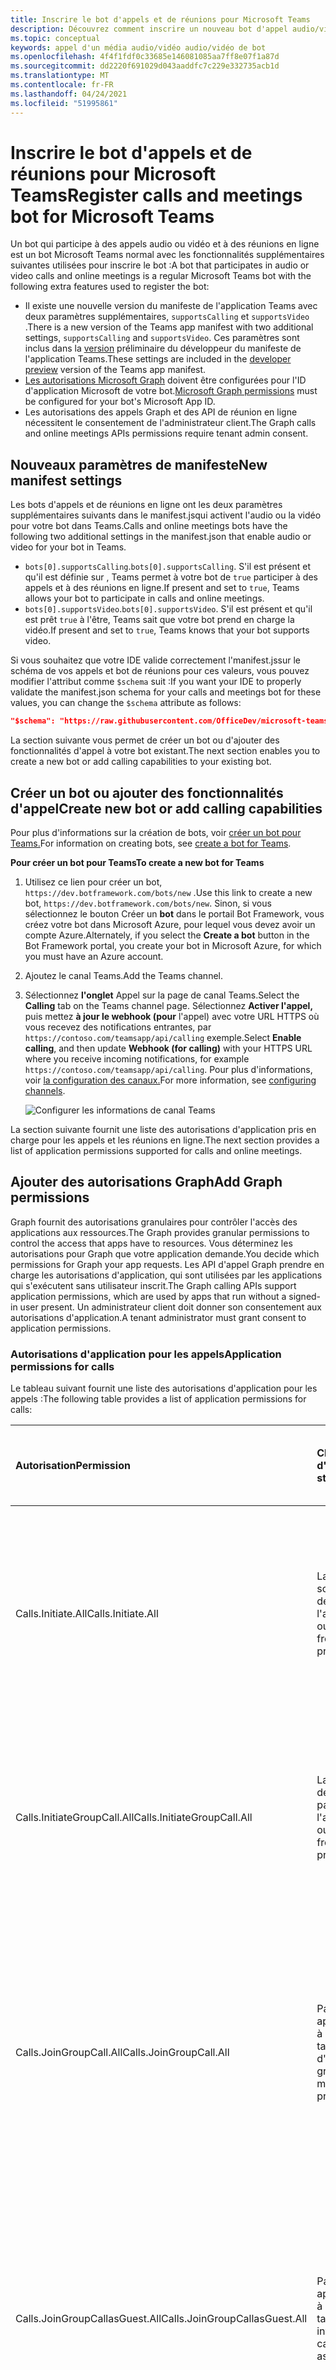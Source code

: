 ```yaml
---
title: Inscrire le bot d'appels et de réunions pour Microsoft Teams
description: Découvrez comment inscrire un nouveau bot d'appel audio/vidéo pour Microsoft Teams
ms.topic: conceptual
keywords: appel d'un média audio/vidéo audio/vidéo de bot
ms.openlocfilehash: 4f4f1fdf0c33685e146081085aa7ff8e07f1a87d
ms.sourcegitcommit: dd2220f691029d043aaddfc7c229e332735acb1d
ms.translationtype: MT
ms.contentlocale: fr-FR
ms.lasthandoff: 04/24/2021
ms.locfileid: "51995861"
---
```

# <a name="register-calls-and-meetings-bot-for-microsoft-teams"></a><span data-ttu-id="6d3df-104">Inscrire le bot d'appels et de réunions pour Microsoft Teams</span><span class="sxs-lookup"><span data-stu-id="6d3df-104">Register calls and meetings bot for Microsoft Teams</span></span>

<span data-ttu-id="6d3df-105">Un bot qui participe à des appels audio ou vidéo et à des réunions en ligne est un bot Microsoft Teams normal avec les fonctionnalités supplémentaires suivantes utilisées pour inscrire le bot :</span><span class="sxs-lookup"><span data-stu-id="6d3df-105">A bot that participates in audio or video calls and online meetings is a regular Microsoft Teams bot with the following extra features used to register the bot:</span></span>

* <span data-ttu-id="6d3df-106">Il existe une nouvelle version du manifeste de l'application Teams avec deux paramètres supplémentaires, `supportsCalling` et `supportsVideo` .</span><span class="sxs-lookup"><span data-stu-id="6d3df-106">There is a new version of the Teams app manifest with two additional settings, `supportsCalling` and `supportsVideo`.</span></span> <span data-ttu-id="6d3df-107">Ces paramètres sont inclus dans la [version](../../resources/dev-preview/developer-preview-intro.md) préliminaire du développeur du manifeste de l'application Teams.</span><span class="sxs-lookup"><span data-stu-id="6d3df-107">These settings are included in the [developer preview](../../resources/dev-preview/developer-preview-intro.md) version of the Teams app manifest.</span></span>
* <span data-ttu-id="6d3df-108">[Les autorisations Microsoft Graph](./registering-calling-bot.md#add-graph-permissions) doivent être configurées pour l'ID d'application Microsoft de votre bot.</span><span class="sxs-lookup"><span data-stu-id="6d3df-108">[Microsoft Graph permissions](./registering-calling-bot.md#add-graph-permissions) must be configured for your bot's Microsoft App ID.</span></span>
* <span data-ttu-id="6d3df-109">Les autorisations des appels Graph et des API de réunion en ligne nécessitent le consentement de l'administrateur client.</span><span class="sxs-lookup"><span data-stu-id="6d3df-109">The Graph calls and online meetings APIs permissions require tenant admin consent.</span></span>

## <a name="new-manifest-settings"></a><span data-ttu-id="6d3df-110">Nouveaux paramètres de manifeste</span><span class="sxs-lookup"><span data-stu-id="6d3df-110">New manifest settings</span></span>

<span data-ttu-id="6d3df-111">Les bots d'appels et de réunions en ligne ont les deux paramètres supplémentaires suivants dans le manifest.jsqui activent l'audio ou la vidéo pour votre bot dans Teams.</span><span class="sxs-lookup"><span data-stu-id="6d3df-111">Calls and online meetings bots have the following two additional settings in the manifest.json that enable audio or video for your bot in Teams.</span></span>

* <span data-ttu-id="6d3df-112">`bots[0].supportsCalling`.</span><span class="sxs-lookup"><span data-stu-id="6d3df-112">`bots[0].supportsCalling`.</span></span> <span data-ttu-id="6d3df-113">S'il est présent et qu'il est définie sur , Teams permet à votre bot de `true` participer à des appels et à des réunions en ligne.</span><span class="sxs-lookup"><span data-stu-id="6d3df-113">If present and set to `true`, Teams allows your bot to participate in calls and online meetings.</span></span>
* <span data-ttu-id="6d3df-114">`bots[0].supportsVideo`.</span><span class="sxs-lookup"><span data-stu-id="6d3df-114">`bots[0].supportsVideo`.</span></span> <span data-ttu-id="6d3df-115">S'il est présent et qu'il est prêt `true` à l'être, Teams sait que votre bot prend en charge la vidéo.</span><span class="sxs-lookup"><span data-stu-id="6d3df-115">If present and set to `true`, Teams knows that your bot supports video.</span></span>

<span data-ttu-id="6d3df-116">Si vous souhaitez que votre IDE valide correctement l'manifest.jssur le schéma de vos appels et bot de réunions pour ces valeurs, vous pouvez modifier l'attribut comme `$schema` suit :</span><span class="sxs-lookup"><span data-stu-id="6d3df-116">If you want your IDE to properly validate the manifest.json schema for your calls and meetings bot for these values, you can change the `$schema` attribute as follows:</span></span>

```json
"$schema": "https://raw.githubusercontent.com/OfficeDev/microsoft-teams-app-schema/preview/DevPreview/MicrosoftTeams.schema.json",
```

<span data-ttu-id="6d3df-117">La section suivante vous permet de créer un bot ou d'ajouter des fonctionnalités d'appel à votre bot existant.</span><span class="sxs-lookup"><span data-stu-id="6d3df-117">The next section enables you to create a new bot or add calling capabilities to your existing bot.</span></span>

## <a name="create-new-bot-or-add-calling-capabilities"></a><span data-ttu-id="6d3df-118">Créer un bot ou ajouter des fonctionnalités d'appel</span><span class="sxs-lookup"><span data-stu-id="6d3df-118">Create new bot or add calling capabilities</span></span>

<span data-ttu-id="6d3df-119">Pour plus d'informations sur la création de bots, voir [créer un bot pour Teams.](../how-to/create-a-bot-for-teams.md)</span><span class="sxs-lookup"><span data-stu-id="6d3df-119">For information on creating bots, see [create a bot for Teams](../how-to/create-a-bot-for-teams.md).</span></span>

<span data-ttu-id="6d3df-120">**Pour créer un bot pour Teams**</span><span class="sxs-lookup"><span data-stu-id="6d3df-120">**To create a new bot for Teams**</span></span>

1. <span data-ttu-id="6d3df-121">Utilisez ce lien pour créer un bot, `https://dev.botframework.com/bots/new` .</span><span class="sxs-lookup"><span data-stu-id="6d3df-121">Use this link to create a new bot, `https://dev.botframework.com/bots/new`.</span></span> <span data-ttu-id="6d3df-122">Sinon, si vous sélectionnez le bouton Créer un **bot** dans le portail Bot Framework, vous créez votre bot dans Microsoft Azure, pour lequel vous devez avoir un compte Azure.</span><span class="sxs-lookup"><span data-stu-id="6d3df-122">Alternately, if you select the **Create a bot** button in the Bot Framework portal, you create your bot in Microsoft Azure, for which you must have an Azure account.</span></span>
1. <span data-ttu-id="6d3df-123">Ajoutez le canal Teams.</span><span class="sxs-lookup"><span data-stu-id="6d3df-123">Add the Teams channel.</span></span>
1. <span data-ttu-id="6d3df-124">Sélectionnez **l'onglet** Appel sur la page de canal Teams.</span><span class="sxs-lookup"><span data-stu-id="6d3df-124">Select the **Calling** tab on the Teams channel page.</span></span> <span data-ttu-id="6d3df-125">Sélectionnez **Activer l'appel,** puis mettez **à jour le webhook (pour** l'appel) avec votre URL HTTPS où vous recevez des notifications entrantes, par `https://contoso.com/teamsapp/api/calling` exemple.</span><span class="sxs-lookup"><span data-stu-id="6d3df-125">Select **Enable calling**, and then update **Webhook (for calling)** with your HTTPS URL where you receive incoming notifications, for example `https://contoso.com/teamsapp/api/calling`.</span></span> <span data-ttu-id="6d3df-126">Pour plus d'informations, voir [la configuration des canaux.](/bot-framework/portal-configure-channels)</span><span class="sxs-lookup"><span data-stu-id="6d3df-126">For more information, see [configuring channels](/bot-framework/portal-configure-channels).</span></span>

    ![Configurer les informations de canal Teams](~/assets/images/calls-and-meetings/configure-msteams-channel.png)

<span data-ttu-id="6d3df-128">La section suivante fournit une liste des autorisations d'application pris en charge pour les appels et les réunions en ligne.</span><span class="sxs-lookup"><span data-stu-id="6d3df-128">The next section provides a list of application permissions supported for calls and online meetings.</span></span>

## <a name="add-graph-permissions"></a><span data-ttu-id="6d3df-129">Ajouter des autorisations Graph</span><span class="sxs-lookup"><span data-stu-id="6d3df-129">Add Graph permissions</span></span>

<span data-ttu-id="6d3df-130">Graph fournit des autorisations granulaires pour contrôler l'accès des applications aux ressources.</span><span class="sxs-lookup"><span data-stu-id="6d3df-130">The Graph provides granular permissions to control the access that apps have to resources.</span></span> <span data-ttu-id="6d3df-131">Vous déterminez les autorisations pour Graph que votre application demande.</span><span class="sxs-lookup"><span data-stu-id="6d3df-131">You decide which permissions for Graph your app requests.</span></span> <span data-ttu-id="6d3df-132">Les API d'appel Graph prendre en charge les autorisations d'application, qui sont utilisées par les applications qui s'exécutent sans utilisateur inscrit.</span><span class="sxs-lookup"><span data-stu-id="6d3df-132">The Graph calling APIs support application permissions, which are used by apps that run without a signed-in user present.</span></span> <span data-ttu-id="6d3df-133">Un administrateur client doit donner son consentement aux autorisations d'application.</span><span class="sxs-lookup"><span data-stu-id="6d3df-133">A tenant administrator must grant consent to application permissions.</span></span>

### <a name="application-permissions-for-calls"></a><span data-ttu-id="6d3df-134">Autorisations d'application pour les appels</span><span class="sxs-lookup"><span data-stu-id="6d3df-134">Application permissions for calls</span></span>

<span data-ttu-id="6d3df-135">Le tableau suivant fournit une liste des autorisations d'application pour les appels :</span><span class="sxs-lookup"><span data-stu-id="6d3df-135">The following table provides a list of application permissions for calls:</span></span>

|<span data-ttu-id="6d3df-136">Autorisation</span><span class="sxs-lookup"><span data-stu-id="6d3df-136">Permission</span></span>    |<span data-ttu-id="6d3df-137">Chaîne d'affichage</span><span class="sxs-lookup"><span data-stu-id="6d3df-137">Display string</span></span>   |<span data-ttu-id="6d3df-138">Description</span><span class="sxs-lookup"><span data-stu-id="6d3df-138">Description</span></span> |<span data-ttu-id="6d3df-139">Consentement de l'administrateur requis</span><span class="sxs-lookup"><span data-stu-id="6d3df-139">Admin consent required</span></span> |
|:-----------------------------|:-----------------------------------------|:-----------------|:-----------------|
| <span data-ttu-id="6d3df-140">Calls.Initiate.All</span><span class="sxs-lookup"><span data-stu-id="6d3df-140">Calls.Initiate.All</span></span> |<span data-ttu-id="6d3df-141">Lancez les appels sortants 1:1 à partir de l'aperçu de l'application.</span><span class="sxs-lookup"><span data-stu-id="6d3df-141">Initiate outgoing 1:1 calls from the app preview.</span></span> |<span data-ttu-id="6d3df-142">Permet à l’application de passer des appels sortants à un seul utilisateur et de transférer des appels à des utilisateurs dans l’annuaire de votre organisation, sans utilisateur connecté.</span><span class="sxs-lookup"><span data-stu-id="6d3df-142">Allows the app to place outbound calls to a single user and transfer calls to users in your organization’s directory, without a signed-in user.</span></span>|<span data-ttu-id="6d3df-143">Oui</span><span class="sxs-lookup"><span data-stu-id="6d3df-143">Yes</span></span>|
| <span data-ttu-id="6d3df-144">Calls.InitiateGroupCall.All</span><span class="sxs-lookup"><span data-stu-id="6d3df-144">Calls.InitiateGroupCall.All</span></span> |<span data-ttu-id="6d3df-145">Lancez des appels de groupe sortants à partir de l'aperçu de l'application.</span><span class="sxs-lookup"><span data-stu-id="6d3df-145">Initiate outgoing group calls from the app preview.</span></span> |<span data-ttu-id="6d3df-146">Permet à l’application de passer des appels sortants à plusieurs utilisateurs et d’ajouter des participants à des réunions dans votre organisation, sans utilisateur connecté.</span><span class="sxs-lookup"><span data-stu-id="6d3df-146">Allows the app to place outbound calls to multiple users and add participants to meetings in your organization, without a signed-in user.</span></span>|<span data-ttu-id="6d3df-147">Oui</span><span class="sxs-lookup"><span data-stu-id="6d3df-147">Yes</span></span>|
| <span data-ttu-id="6d3df-148">Calls.JoinGroupCall.All</span><span class="sxs-lookup"><span data-stu-id="6d3df-148">Calls.JoinGroupCall.All</span></span> |<span data-ttu-id="6d3df-149">Participer à des appels de groupe et à des réunions en tant qu'aperçu d'application.</span><span class="sxs-lookup"><span data-stu-id="6d3df-149">Join group calls and meetings as an app preview.</span></span> |<span data-ttu-id="6d3df-150">Permet à l’application de rejoindre les appels de groupe et les réunions planifiées dans votre organisation, sans utilisateur connecté.</span><span class="sxs-lookup"><span data-stu-id="6d3df-150">Allows the app to join group calls and scheduled meetings in your organization, without a signed-in user.</span></span> <span data-ttu-id="6d3df-151">L'application est jointe avec les privilèges d'un utilisateur d'annuaire aux réunions dans votre client.</span><span class="sxs-lookup"><span data-stu-id="6d3df-151">The app is joined with the privileges of a directory user to meetings in your tenant.</span></span>|<span data-ttu-id="6d3df-152">Oui</span><span class="sxs-lookup"><span data-stu-id="6d3df-152">Yes</span></span>|
| <span data-ttu-id="6d3df-153">Calls.JoinGroupCallasGuest.All</span><span class="sxs-lookup"><span data-stu-id="6d3df-153">Calls.JoinGroupCallasGuest.All</span></span> |<span data-ttu-id="6d3df-154">Participer à des appels de groupe et à des réunions en tant qu'aperçu invité.</span><span class="sxs-lookup"><span data-stu-id="6d3df-154">Join group calls and meetings as a guest preview.</span></span> |<span data-ttu-id="6d3df-155">Permet à l’application de rejoindre anonymement les appels de groupe et les réunions planifiées dans votre organisation, sans utilisateur connecté.</span><span class="sxs-lookup"><span data-stu-id="6d3df-155">Allows the app to anonymously join group calls and scheduled meetings in your organization, without a signed-in user.</span></span> <span data-ttu-id="6d3df-156">L'application est jointe en tant qu'invité aux réunions dans votre client.</span><span class="sxs-lookup"><span data-stu-id="6d3df-156">The app is joined as a guest to meetings in your tenant.</span></span>|<span data-ttu-id="6d3df-157">Oui</span><span class="sxs-lookup"><span data-stu-id="6d3df-157">Yes</span></span>|
| <span data-ttu-id="6d3df-158">Calls.AccessMedia.All</span><span class="sxs-lookup"><span data-stu-id="6d3df-158">Calls.AccessMedia.All</span></span> |<span data-ttu-id="6d3df-159">Accéder aux flux multimédias dans un appel en tant qu'aperçu d'application.</span><span class="sxs-lookup"><span data-stu-id="6d3df-159">Access media streams in a call as an app preview.</span></span> |<span data-ttu-id="6d3df-160">Permet à l’application d’obtenir un accès direct aux flux multimédias dans un appel, sans utilisateur connecté.</span><span class="sxs-lookup"><span data-stu-id="6d3df-160">Allows the app to get direct access to media streams in a call, without a signed-in user.</span></span>|<span data-ttu-id="6d3df-161">Oui</span><span class="sxs-lookup"><span data-stu-id="6d3df-161">Yes</span></span>|

> [!IMPORTANT]
> <span data-ttu-id="6d3df-162">Vous ne pouvez pas utiliser l'API Media Access pour enregistrer ou faire persister du contenu multimédia à partir d'appels ou de réunions que votre application accède ou dérive des données de cet enregistrement ou enregistrement de contenu multimédia.</span><span class="sxs-lookup"><span data-stu-id="6d3df-162">You cannot use the Media Access API to record or otherwise persist media content from calls or meetings that your application accesses or derive data from that media content record or recording.</span></span> <span data-ttu-id="6d3df-163">Vous devez d'abord appeler [ `updateRecordingStatus` l'API](/graph/api/call-updaterecordingstatus) pour indiquer que l'enregistrement a commencé et recevoir une réponse de réussite de cette API.</span><span class="sxs-lookup"><span data-stu-id="6d3df-163">You must first call the [`updateRecordingStatus` API](/graph/api/call-updaterecordingstatus) to indicate that recording has begun, and receive a success reply from that API.</span></span> <span data-ttu-id="6d3df-164">Si votre application commence à enregistrer une réunion ou un appel, elle doit mettre fin à l'enregistrement avant d'appeler l'API pour indiquer que l'enregistrement `updateRecordingStatus` est terminé.</span><span class="sxs-lookup"><span data-stu-id="6d3df-164">If your application begins recording any meeting or call, it must end the recording before calling the `updateRecordingStatus` API to indicate that the recording has ended.</span></span>

### <a name="application-permissions-for-online-meetings"></a><span data-ttu-id="6d3df-165">Autorisations d'application pour les réunions en ligne</span><span class="sxs-lookup"><span data-stu-id="6d3df-165">Application permissions for online meetings</span></span>

<span data-ttu-id="6d3df-166">Le tableau suivant fournit une liste des autorisations d'application pour les réunions en ligne :</span><span class="sxs-lookup"><span data-stu-id="6d3df-166">The following table provides a list of application permissions for online meetings:</span></span>

|<span data-ttu-id="6d3df-167">Autorisation</span><span class="sxs-lookup"><span data-stu-id="6d3df-167">Permission</span></span>    |<span data-ttu-id="6d3df-168">Chaîne d'affichage</span><span class="sxs-lookup"><span data-stu-id="6d3df-168">Display string</span></span>   |<span data-ttu-id="6d3df-169">Description</span><span class="sxs-lookup"><span data-stu-id="6d3df-169">Description</span></span> |<span data-ttu-id="6d3df-170">Consentement de l'administrateur requis</span><span class="sxs-lookup"><span data-stu-id="6d3df-170">Admin consent required</span></span> |
|:-----------------------------|:-----------------------------------------|:-----------------|:-----------------|
| <span data-ttu-id="6d3df-171">OnlineMeetings.Read.All</span><span class="sxs-lookup"><span data-stu-id="6d3df-171">OnlineMeetings.Read.All</span></span> |<span data-ttu-id="6d3df-172">Lire les détails de la réunion en ligne à partir de l'aperçu de l'application</span><span class="sxs-lookup"><span data-stu-id="6d3df-172">Read online meeting details from the app preview</span></span>|<span data-ttu-id="6d3df-173">Permet à l'application de lire les détails d'une réunion en ligne dans votre organisation, sans utilisateur.</span><span class="sxs-lookup"><span data-stu-id="6d3df-173">Allows the app to read online meeting details in your organization, without a signed-in user.</span></span>|<span data-ttu-id="6d3df-174">Oui</span><span class="sxs-lookup"><span data-stu-id="6d3df-174">Yes</span></span>|
| <span data-ttu-id="6d3df-175">OnlineMeetings.ReadWrite.All</span><span class="sxs-lookup"><span data-stu-id="6d3df-175">OnlineMeetings.ReadWrite.All</span></span> |<span data-ttu-id="6d3df-176">Lire et créer des réunions en ligne à partir de l'aperçu de l'application pour le compte d'un utilisateur</span><span class="sxs-lookup"><span data-stu-id="6d3df-176">Read and create online meetings from the app preview on behalf of a user</span></span>|<span data-ttu-id="6d3df-177">Permet à l'application de créer des réunions en ligne dans votre organisation au nom d'un utilisateur, sans utilisateur.</span><span class="sxs-lookup"><span data-stu-id="6d3df-177">Allows the app to create online meetings in your organization on behalf of a user, without a signed-in user.</span></span>|<span data-ttu-id="6d3df-178">Oui</span><span class="sxs-lookup"><span data-stu-id="6d3df-178">Yes</span></span>|

### <a name="assign-permissions"></a><span data-ttu-id="6d3df-179">Attribuer des autorisations</span><span class="sxs-lookup"><span data-stu-id="6d3df-179">Assign permissions</span></span>

<span data-ttu-id="6d3df-180">Vous devez configurer les autorisations d'application pour votre bot à l'avance à l'aide du portail [Azure](https://aka.ms/aadapplist) si vous préférez utiliser le point de terminaison [Azure Active Directory (AAD) V1](/azure/active-directory/develop/azure-ad-endpoint-comparison).</span><span class="sxs-lookup"><span data-stu-id="6d3df-180">You must configure the application permissions for your bot in advance by using the [Azure portal](https://aka.ms/aadapplist) if you prefer to use the [Azure Active Directory (AAD) V1 endpoint](/azure/active-directory/develop/azure-ad-endpoint-comparison).</span></span>

### <a name="get-tenant-administrator-consent"></a><span data-ttu-id="6d3df-181">Obtenir le consentement de l'administrateur client</span><span class="sxs-lookup"><span data-stu-id="6d3df-181">Get tenant administrator consent</span></span>

<span data-ttu-id="6d3df-182">Pour les applications utilisant le point de terminaison AAD V1, un administrateur client peut consentir aux autorisations d'application à l'aide du portail [Azure](https://portal.azure.com) lorsque votre application est installée dans son organisation.</span><span class="sxs-lookup"><span data-stu-id="6d3df-182">For apps using the AAD V1 endpoint, a tenant administrator can consent to the application permissions using the [Azure portal](https://portal.azure.com) when your app is installed in their organization.</span></span> <span data-ttu-id="6d3df-183">Vous pouvez également fournir une expérience d'inscription dans votre application par le biais de laquelle les administrateurs peuvent consentir aux autorisations que vous avez configurées.</span><span class="sxs-lookup"><span data-stu-id="6d3df-183">Alternately, you can provide a sign-up experience in your app through which administrators can consent to the permissions you configured.</span></span> <span data-ttu-id="6d3df-184">Une fois le consentement de l'administrateur enregistré par AAD, votre application peut demander des jetons sans avoir à demander à nouveau le consentement.</span><span class="sxs-lookup"><span data-stu-id="6d3df-184">Once administrator consent is recorded by AAD, your app can request tokens without having to request consent again.</span></span>

<span data-ttu-id="6d3df-185">Vous pouvez compter sur un administrateur pour accorder les autorisations dont votre application a besoin sur le [portail Azure.](https://portal.azure.com)</span><span class="sxs-lookup"><span data-stu-id="6d3df-185">You can rely on an administrator to grant the permissions your app needs at the [Azure portal](https://portal.azure.com).</span></span> <span data-ttu-id="6d3df-186">Une meilleure option consiste à fournir une expérience d'inscription aux administrateurs à l'aide du point de terminaison AAD `/adminconsent` V2.</span><span class="sxs-lookup"><span data-stu-id="6d3df-186">A better option is to provide a sign-up experience for administrators by using the AAD V2 `/adminconsent` endpoint.</span></span> <span data-ttu-id="6d3df-187">Pour plus d'informations, voir [les instructions sur la construction d'une URL de consentement d'administrateur.](https://developer.microsoft.com/graph/docs/concepts/auth_v2_service#3-get-administrator-consent)</span><span class="sxs-lookup"><span data-stu-id="6d3df-187">For more information, see [instructions on constructing an Admin consent URL](https://developer.microsoft.com/graph/docs/concepts/auth_v2_service#3-get-administrator-consent).</span></span>

> [!NOTE]
> <span data-ttu-id="6d3df-188">Pour construire l'URL de consentement de l'administrateur client, un URI de redirection configuré ou une URL de réponse dans le portail [d'inscription](https://apps.dev.microsoft.com/) de l'application est requis.</span><span class="sxs-lookup"><span data-stu-id="6d3df-188">To construct the tenant Admin consent URL, a configured redirect URI or reply URL in the [app registration portal](https://apps.dev.microsoft.com/) is required.</span></span> <span data-ttu-id="6d3df-189">Pour ajouter des URL de réponse pour votre bot, accédez à votre inscription de bot, choisissez **Options avancées** Modifier le manifeste de  >  **l'application.**</span><span class="sxs-lookup"><span data-stu-id="6d3df-189">To add reply URLs for your bot, access your bot registration, choose **Advanced Options** > **Edit Application Manifest**.</span></span> <span data-ttu-id="6d3df-190">Ajoutez votre URL de redirection à la `replyUrls` collection.</span><span class="sxs-lookup"><span data-stu-id="6d3df-190">Add your redirect URL to the `replyUrls` collection.</span></span>

> [!IMPORTANT]
> <span data-ttu-id="6d3df-191">Chaque fois que vous modifiez les autorisations de votre application, vous devez également répéter le processus de consentement de l'administrateur.</span><span class="sxs-lookup"><span data-stu-id="6d3df-191">Anytime you make a change to your application's permissions, you must also repeat the Admin consent process.</span></span> <span data-ttu-id="6d3df-192">Les modifications apportées dans le portail d'inscription des applications ne sont pas reflétées tant que l'administrateur du client n'a pas réapplité le consentement.</span><span class="sxs-lookup"><span data-stu-id="6d3df-192">Changes made in the app registration portal are not reflected until the consent has been reapplied by the tenant's administrator.</span></span>

## <a name="next-step"></a><span data-ttu-id="6d3df-193">Étape suivante</span><span class="sxs-lookup"><span data-stu-id="6d3df-193">Next step</span></span>

> [!div class="nextstepaction"]
> [<span data-ttu-id="6d3df-194">Notifications d’appel entrant</span><span class="sxs-lookup"><span data-stu-id="6d3df-194">Incoming call notifications</span></span>](~/bots/calls-and-meetings/call-notifications.md)
